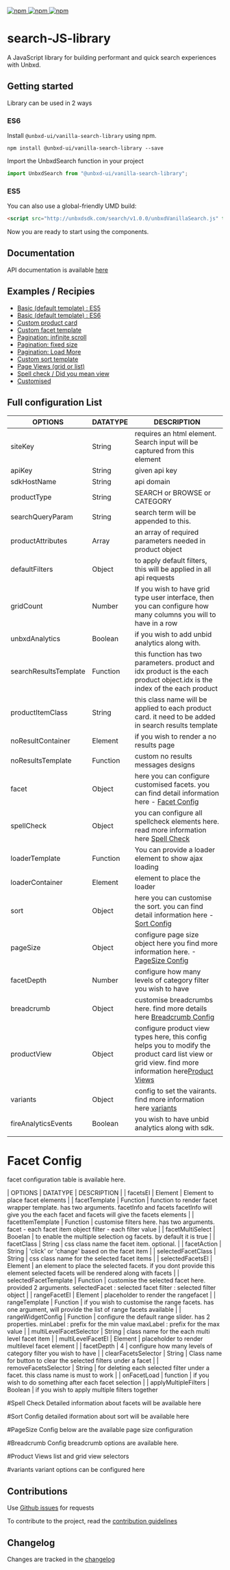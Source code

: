 <a href="https://www.npmjs.com/package/@unbxd-ui/vanilla-search-library">
  <img alt="npm" src="https://img.shields.io/npm/v/@unbxd-ui/vanilla-search-library?color=blue">
</a>
<a href="https://www.npmjs.com/package/@unbxd-ui/vanilla-search-library">
  <img alt="npm" src="https://img.shields.io/npm/l/@unbxd-ui/vanilla-search-library">
</a>
<a href="https://www.npmjs.com/package/@unbxd-ui/vanilla-search-library">
  <img alt="npm" src="https://img.shields.io/npm/dm/@unbxd-ui/vanilla-search-library">
</a>

# search-JS-library
A JavaScript library for building performant and quick search experiences with Unbxd.


## Getting started

Library can be used in 2 ways

### ES6
Install `@unbxd-ui/vanilla-search-library` using npm.

```shell
npm install @unbxd-ui/vanilla-search-library --save
```

Import the UnbxdSearch function in your project

```js
import UnbxdSearch from "@unbxd-ui/vanilla-search-library";
```

### ES5

You can also use a global-friendly UMD build:

```html
<script src="http://unbxdsdk.com/search/v1.0.0/unbxdVanillaSearch.js" type="text/javascript"></script>
```

Now you are ready to start using the components.

## Documentation
API documentation is available <a href="http://cxdoc.unbxd.io/search-JS-library/">here</a>


## Examples / Recipies

<ul>
    <li>
        <a href="#">Basic (default template) : ES5</a>
    </li>
    <li>
        <a href="#">Basic (default template) : ES6</a>
    </li>
    <li>
        <a href="#">Custom product card</a>
    </li>  
    <li>
        <a href="#">Custom facet template</a>
    </li>
    <li>
        <a href="#">Pagination: infinite scroll</a>
    </li>  
    <li>
        <a href="#">Pagination: fixed size</a>
    </li>  
    <li>
        <a href="#">Pagination: Load More</a>
    </li> 
    <li>
        <a href="#">Custom sort template</a>
    </li>   
    <li>
        <a href="#">Page Views (grid or list)</a>
    </li> 
    <li>
        <a href="#">Spell check / Did you mean view</a>
    </li> 
    <li>
        <a href="https://codesandbox.io/s/friendly-microservice-to3r8?file=/index.html">Customised</a>
    </li>
</ul>


## Full configuration List

| OPTIONS | DATATYPE | DESCRIPTION |
|-----------------------|----------|-----------------------------------------------------------------------------------------------------------------------------------------------------------------------
| siteKey | String | requires an html element. Search input will be captured from this element |
| apiKey | String | given api key |
| sdkHostName | String | api domain |
| productType | String | SEARCH or BROWSE or CATEGORY |
| searchQueryParam | String | search term will be appended to this. 
| productAttributes | Array | an array of required parameters needed in product object |
| defaultFilters | Object | to apply default filters, this will be applied in all api requests |
| gridCount | Number | If you wish to have grid type user interface, then you can configure how many columns you will to have in a row |
| unbxdAnalytics | Boolean | if you wish to add unbid analytics along with. |
| searchResultsTemplate | Function | this function has two parameters. product and idx product is the each product object.idx is the index of the each product |
| productItemClass | String | this class name will be applied to each product card. it need to be added in search results template |
| noResultContainer | Element | if you wish to render a no results page |
| noResultsTemplate | Function | custom no results messages designs |
| facet | Object | here you can configure customised facets. you can find detail information here - [Facet Config](#Facet-Config) |
| spellCheck | Object | you can configure all spellcheck elements here. read more information here [Spell Check](#Spell-Check) |
| loaderTemplate | Function | You can provide a loader element to show ajax loading |
| loaderContainer | Element | element to place the loader |
| sort | Object | here you can customise the sort. you can find detail information here - [Sort Config](#Sort-Config) |
| pageSize | Object | configure page size object here you find more information here. -[PageSize Config](#PageSize-Config) |
| facetDepth | Number | configure how many levels of category filter you wish to have |
| breadcrumb | Object | customise breadcrumbs here. find more details here [Breadcrumb Config](#Breadcrumb-Config) |
| productView | Object | configure product view types here, this config helps you to modify the product card list view or grid view. find more information here[Product Views](#Product-Views) |
| variants | Object | config to set the vairants. find more information here [variants](#variants) |
| fireAnalyticsEvents | Boolean | you wish to have unbid analytics along with sdk. |
| | | |

  
  


# Facet Config
 facet configuration table is available here.

| OPTIONS                   	| DATATYPE 	| DESCRIPTION                                                                                                                                                              	|
| facetsEl                  	| Element  	| Element to place facet elements                                                                                                                                          	|
| facetTemplate             	| Function 	| function to render facet wrapper template. has two arguments. facetInfo and facets facetInfo will give you the each facet and facets will give the facets elements       	|
| facetItemTemplate         	| Function 	| customise filters here. has two arguments. facet - each facet item object filter - each filter value                                                                     	|
| facetMultiSelect          	| Booelan  	| to enable the multiple selection og facets. by default it is true                                                                                                        	|
| facetClass                	| String   	| css class name the facet item. optional.                                                                                                                                 	|
| facetAction               	| String   	| 'click' or 'change' based on the facet item                                                                                                                              	|
| selectedFacetClass        	| String   	| css class name for the selected facet items                                                                                                                              	|
| selectedFacetsEl          	| Element  	| an element to place the selected facets. if you dont provide this element selected facets will be rendered along with facets                                             	|
| selectedFacetTemplate     	| Function 	| customise the selected facet here. provided 2 arguments. selectedFacet : selected facet  filter : selected filter object                                                 	|
| rangeFacetEl              	| Element  	| placeholder to render the rangefacet                                                                                                                                     	|
| rangeTemplate             	| Function 	| if you wish to customise the range facets. has one argument, will provide the list of range facets available                                                             	|
| rangeWidgetConfig         	| Function 	| configure the default range slider. has 2 properties. minLabel : prefix for the min value maxLabel : prefix for the max value                                            	|
| multiLevelFacetSelector   	| String   	| class name for the each multi level facet item                                                                                                                           	|
| multiLevelFacetEl         	| Element  	| placeholder to render multilevel facet element                                                                                                                           	|
| facetDepth                	| 4        	| configure how many levels of category filter you wish to have                                                                                                            	|
| clearFacetsSelector       	| String   	| Class name for button to clear the selected filters under a facet                                                                                                        	|
| removeFacetsSelector      	| String   	| for deleting each selected filter under a facet. this class name is must to work                                                                                         	|
| onFacetLoad               	| function 	| if you wish to do something after each facet selection                                                                                                                   	|
| applyMultipleFilters      	| Boolean  	| if you wish to apply multiple filters together                                         

#Spell Check
 Detailed information about facets will be available here

#Sort Config 
 detailed iformation about sort will be available here

#PageSize Config
 below are the available page size configuration

#Breadcrumb Config
  breadcrumb options are available here.

#Product Views
  list and grid view selectors

#variants
    variant options can be configured here

## Contributions

Use [Github issues](https://github.com/unbxd/search-JS-library/issues) for requests

To contribute to the project, read the [contribution guidelines](CONTRIBUTE.md)

## Changelog

Changes are tracked in the [changelog](CHANGELOG.md)